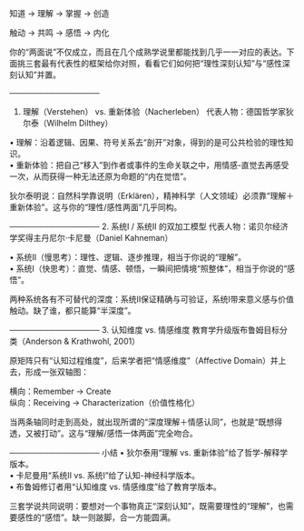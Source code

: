 知道 → 理解 → 掌握 → 创造


触动 → 共鸣 → 感悟 → 内化


你的“两面说”不仅成立，而且在几个成熟学说里都能找到几乎一一对应的表达。下面挑三套最有代表性的框架给你对照，看看它们如何把“理性深刻认知”与“感性深刻认知”并置。

────────────────
1. 理解（Verstehen） vs. 重新体验（Nacherleben）
代表人物：德国哲学家狄尔泰（Wilhelm Dilthey）

• 理解：沿着逻辑、因果、符号关系去“剖开”对象，得到的是可公共检验的理性知识。  
• 重新体验：把自己“移入”到作者或事件的生命关联之中，用情感-直觉去再感受一次，从而获得一种无法还原为命题的“内在觉悟”。

狄尔泰明说：自然科学靠说明（Erklären），精神科学（人文领域）必须靠“理解＋重新体验”。这与你的“理性/感性两面”几乎同构。

────────────────
2. 系统Ⅰ / 系统Ⅱ 的双加工模型
代表人物：诺贝尔经济学奖得主丹尼尔·卡尼曼（Daniel Kahneman）

• 系统Ⅱ（慢思考）：理性、逻辑、逐步推理，相当于你说的“理解”。  
• 系统Ⅰ（快思考）：直觉、情感、顿悟，一瞬间把情境“照整体”，相当于你说的“感悟”。

两种系统各有不可替代的深度：系统Ⅱ保证精确与可验证，系统Ⅰ带来意义感与价值触动。缺了谁，都只能算“半深度”。

────────────────
3. 认知维度 vs. 情感维度
教育学升级版布鲁姆目标分类（Anderson & Krathwohl, 2001）

原矩阵只有“认知过程维度”，后来学者把“情感维度”（Affective Domain）并上去，形成一张双轴图：

横向：Remember → Create  
纵向：Receiving → Characterization（价值性格化）

当两条轴同时走到高处，就出现所谓的“深度理解＋情感认同”，也就是“既想得透，又被打动”。这与“理解/感悟一体两面”完全吻合。

────────────────
小结
• 狄尔泰用“理解 vs. 重新体验”给了哲学-解释学版本。  
• 卡尼曼用“系统Ⅱ vs. 系统Ⅰ”给了认知-神经科学版本。  
• 布鲁姆修订者用“认知维度 vs. 情感维度”给了教育学版本。  

三套学说共同说明：要想对一个事物真正“深刻认知”，既需要理性的“理解”，也需要感性的“感悟”。缺一则跛脚，合一方能圆满。